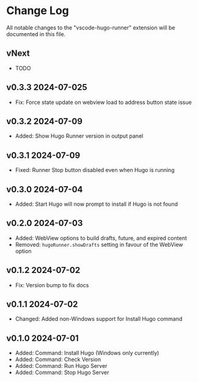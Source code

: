 # Change Log

All notable changes to the "vscode-hugo-runner" extension will be documented in this file.

<!-- Check [Keep a Changelog](http://keepachangelog.com/) for recommendations on how to structure this file. -->

## vNext

- TODO

## v0.3.3 2024-07-025

- Fix: Force state update on webview load to address button state issue

## v0.3.2 2024-07-09

- Added: Show Hugo Runner version in output panel

## v0.3.1 2024-07-09

- Fixed: Runner Stop button disabled even when Hugo is running

## v0.3.0 2024-07-04

- Added: Start Hugo will now prompt to install if Hugo is not found

## v0.2.0 2024-07-03

- Added: WebView options to build drafts, future, and expired content
- Removed: `hugoRunner.showDrafts` setting in favour of the WebView option

## v0.1.2 2024-07-02

- Fix: Version bump to fix docs

## v0.1.1 2024-07-02

- Changed: Added non-Windows support for Install Hugo command

## v0.1.0 2024-07-01

- Added: Command: Install Hugo (Windows only currently)
- Added: Command: Check Version
- Added: Command: Run Hugo Server
- Added: Command: Stop Hugo Server

